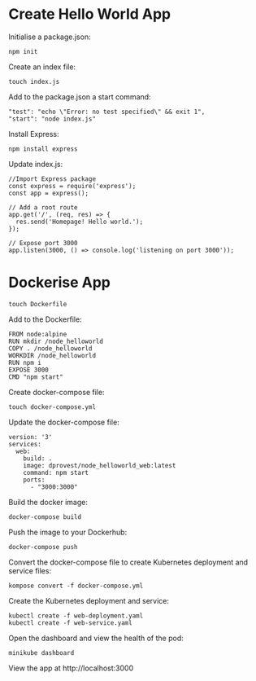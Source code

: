 # Create Hello World App
Initialise a package.json:
```
npm init
```
Create an index file:
```
touch index.js
```
Add to the package.json a start command:
```
"test": "echo \"Error: no test specified\" && exit 1",
"start": "node index.js"
```
Install Express:
```
npm install express
```
Update index.js:
```
//Import Express package
const express = require('express');
const app = express();

// Add a root route
app.get('/', (req, res) => {
  res.send('Homepage! Hello world.');
});

// Expose port 3000
app.listen(3000, () => console.log('listening on port 3000'));
```

# Dockerise App
```
touch Dockerfile
```
Add to the Dockerfile:
```
FROM node:alpine
RUN mkdir /node_helloworld
COPY . /node_helloworld
WORKDIR /node_helloworld
RUN npm i
EXPOSE 3000
CMD "npm start"
```
Create docker-compose file:
```
touch docker-compose.yml
```
Update the docker-compose file:
```
version: '3'
services:
  web:
    build: .
    image: dprovest/node_helloworld_web:latest
    command: npm start
    ports:
      - "3000:3000"
```
Build the docker image:
```
docker-compose build
```
Push the image to your Dockerhub:
```
docker-compose push
```
Convert the docker-compose file to create Kubernetes deployment and service files:
```
kompose convert -f docker-compose.yml
```
Create the Kubernetes deployment and service:
```
kubectl create -f web-deployment.yaml
kubectl create -f web-service.yaml
```
Open the dashboard and view the health of the pod:
```
minikube dashboard
```
View the app at http://localhost:3000
